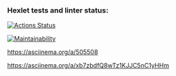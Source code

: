 ### Hexlet tests and linter status:
[![Actions Status](https://github.com/Ilyatru/frontend-project-lvl1/workflows/hexlet-check/badge.svg)](https://github.com/Ilyatru/frontend-project-lvl1/actions)

[![Maintainability](https://api.codeclimate.com/v1/badges/a99a88d28ad37a79dbf6/maintainability)](https://codeclimate.com/github/codeclimate/codeclimate/maintainability)

https://asciinema.org/a/505508

https://asciinema.org/a/xb7zbdfQ8wTz1KJJC5nC1yHHm